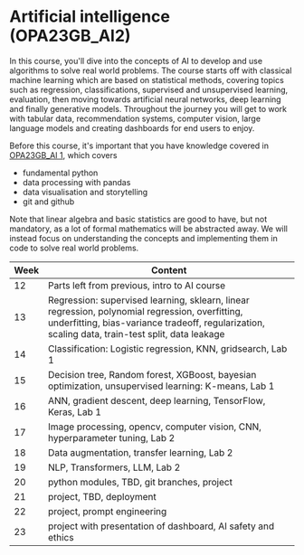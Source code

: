 # Artificial intelligence (OPA23GB_AI2)

In this course, you'll dive into the concepts of AI to develop and use algorithms to solve real world problems. The course starts off with classical machine learning which are based on statistical methods, covering topics such as regression, classifications, supervised and unsupervised learning, evaluation, then moving towards artificial neural networks, deep learning and finally generative models. Throughout the journey you will get to work with tabular data, recommendation systems, computer vision, large language models and creating dashboards for end users to enjoy.

Before this course, it's important that you have knowledge covered in [OPA23GB_AI 1](https://github.com/AIgineerAB/data_processing_HA24), which covers

- fundamental python
- data processing with pandas
- data visualisation and storytelling
- git and github

Note that linear algebra and basic statistics are good to have, but not mandatory, as a lot of formal mathematics will be abstracted away. We will instead focus on understanding the concepts and implementing them in code to solve real world problems.

| Week | Content                                                                                                                                                                                             |
| ---- | --------------------------------------------------------------------------------------------------------------------------------------------------------------------------------------------------- |
| 12   | Parts left from previous, intro to AI course                                                                                                                                                        |
| 13   | Regression: supervised learning, sklearn, linear regression, polynomial regression, overfitting, underfitting, bias-variance tradeoff, regularization, scaling data, train-test split, data leakage |
| 14   | Classification: Logistic regression, KNN, gridsearch, Lab 1                                                                                                                                         |
| 15   | Decision tree, Random forest, XGBoost, bayesian optimization, unsupervised learning: K-means, Lab 1                                                                                                 |
| 16   | ANN, gradient descent, deep learning, TensorFlow, Keras, Lab 1                                                                                                                                      |
| 17   | Image processing, opencv, computer vision, CNN, hyperparameter tuning, Lab 2                                                                                                                        |
| 18   | Data augmentation, transfer learning, Lab 2                                                                                                                                                         |
| 19   | NLP, Transformers, LLM, Lab 2                                                                                                                                                                       |
| 20   | python modules, TBD, git branches, project                                                                                                                                                          |
| 21   | project, TBD, deployment                                                                                                                                                                            |
| 22   | project, prompt engineering                                                                                                                                                                         |
| 23   | project with presentation of dashboard, AI safety and ethics                                                                                                                                        |
